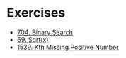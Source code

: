 # Exercises

- [704. Binary Search](https://leetcode.com/problems/binary-search/description/)
- [69. Sqrt(x)](https://leetcode.com/problems/sqrtx/description/)
- [1539. Kth Missing Positive Number](https://leetcode.com/problems/kth-missing-positive-number/description/)
